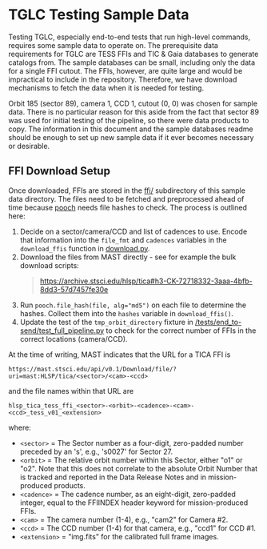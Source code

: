 # TGLC Testing Sample Data

Testing TGLC, especially end-to-end tests that run high-level commands, requires some sample data to operate on. The prerequisite data requirements for TGLC are TESS FFIs and TIC & Gaia databases to generate catalogs from. The sample databases can be small, including only the data for a single FFI cutout. The FFIs, however, are quite large and would be impractical to include in the repository. Therefore, we have download mechanisms to fetch the data when it is needed for testing.

Orbit 185 (sector 89), camera 1, CCD 1, cutout (0, 0) was chosen for sample data. There is no particular reason for this aside from the fact that sector 89 was used for initial testing of the pipeline, so there were data products to copy. The information in this document and the sample databases readme should be enough to set up new sample data if it ever becomes necessary or desirable.

## FFI Download Setup

Once downloaded, FFIs are stored in the [ffi/](./ffi/) subdirectory of this sample data directory. The files need to be fetched and preprocessed ahead of time because [pooch](https://www.fatiando.org/pooch/latest/index.html) needs file hashes to check. The process is outlined here:

1. Decide on a sector/camera/CCD and list of cadences to use. Encode that information into the `file_fmt` and `cadences` variables in the `download_ffis` function in [download.py](./download.py).
2. Download the files from MAST directly - see for example the bulk download scripts:
   > https://archive.stsci.edu/hlsp/tica#h3-CK-72718332-3aaa-4bfb-8dd3-57d7457fe30e
3. Run `pooch.file_hash(file, alg="md5")` on each file to determine the hashes. Collect them into the `hashes` variable in `download_ffis()`.
4. Update the test of the `tmp_orbit_directory` fixture in [/tests/end_to-send/test_full_pipeline.py](/tests/end_to_end/test_full_pipeline.py) to check for the correct number of FFIs in the correct locations (camera/CCD).

At the time of writing, MAST indicates that the URL for a TICA FFI is

```
https://mast.stsci.edu/api/v0.1/Download/file/?uri=mast:HLSP/tica/<sector>/<cam>-<ccd>
```

and the file names within that URL are

```
hlsp_tica_tess_ffi_<sector>-<orbit>-<cadence>-<cam>-<ccd>_tess_v01_<extension>
```

where:

- `<sector>` = The Sector number as a four-digit, zero-padded number preceded by an 's', e.g.,
  's0027' for Sector 27.
- `<orbit>` = The relative orbit number within this Sector, either "o1" or "o2". Note that
  this does not correlate to the absolute Orbit Number that is tracked and reported in the
  Data Release Notes and in mission-produced products.
- `<cadence>` = The cadence number, as an eight-digit, zero-padded integer, equal to the
  FFIINDEX header keyword for mission-produced FFIs.
- `<cam>` = The camera number (1-4), e.g., "cam2" for Camera #2.
- `<ccd>` = The CCD number (1-4) for that camera, e.g., "ccd1" for CCD #1.
- `<extension>` = "img.fits" for the calibrated full frame images.
